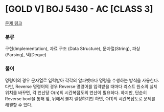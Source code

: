 # [GOLD V] BOJ 5430 - AC [CLASS 3]

[문제 링크](https://boj.kr/5430)

### 분류

구현(Implementation), 자료 구조 (Data Structure), 문자열(String), 파싱(Parsing), 덱(Deque)

### 풀이

명령어의 경우 문자열로 입력받아 각각의 알파벳마다 명령을 수행하는 방식을 사용한다.
다만, Reverse 명령어의 경우 Reverse 명령어를 입력받을 때마다 리스트 원소의 실제 위치를 바꾸면, 각 연산당 O(n)의 시간복잡도의 연산이 필요하다. 하지만, 단순히 Reverse bool을 통해 앞, 뒤에서 볼지 결정하기만 하면, O(1)의 시간복잡도로 문제를 해결할 수 있다.
